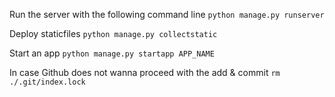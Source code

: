 Run the server with the following command line
`python manage.py runserver`

Deploy staticfiles
`python manage.py collectstatic`

Start an app
`python manage.py startapp APP_NAME`

In case Github does not wanna proceed with the add & commit
`rm ./.git/index.lock`
